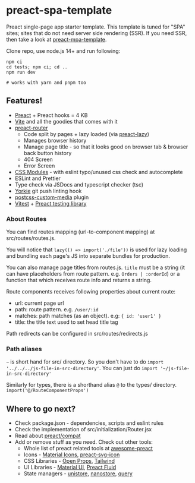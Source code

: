 # preact-spa-template

Preact single-page app starter template. This template is tuned for "SPA" sites; sites that do not need server side rendering (SSR). If you need SSR, then take a look at [preact-mpa-template](https://github.com/Munawwar/preact-mpa-template).

Clone repo, use node.js 14+ and run following:
```
npm ci
cd tests; npm ci; cd ..
npm run dev

# works with yarn and pnpm too
```

## Features!

- [Preact](https://github.com/preactjs/preact) + Preact hooks = 4 KB
- [Vite](https://vitejs.dev) and all the goodies that comes with it
- [preact-router](https://github.com/preactjs/preact-router)
  - Code split by pages + lazy loaded (via [preact-lazy](https://github.com/iosio/preact-lazy)</a>)
  - Manages browser history
  - Manage page title - so that it looks good on browser tab & browser back button history
  - 404 Screen
  - Error Screen
- [CSS Modules](https://github.com/css-modules/css-modules) - with eslint typo/unused css check and autocomplete
- ESLint and Prettier
- Type check via JSDocs and typescript checker (tsc)
- [Yorkie](https://www.npmjs.com/package/yorkie) git push linting hook
- [postcss-custom-media](https://www.npmjs.com/package/postcss-custom-media) plugin
- [Vitest](https://vitest.dev/) + [Preact testing library](https://preactjs.com/guide/v10/preact-testing-library/)

### About Routes

You can find routes mapping (url-to-component mapping) at src/routes/routes.js.

You will notice that <code>lazy(() =&gt; import('./file'))</code> is
used for lazy loading and bundling each page's JS into separate bundles
for production.

You can also manage page titles from routes.js. `title` must be a string (it can have placeholders from route pattern. e.g. `Orders | :orderId`) or a function that which receives route info and returns a string.

Route components receives following properties about current route:
- url: current page url
- path: route pattern. e.g. `/user/:id`
- matches: path matches (as an object). e.g: `{ id: 'user1' }`
- title: the title text used to set head title tag

Path redirects can be configured in src/routes/redirects.js

### Path aliases

`~` is short hand for src/ directory. So you don't have to do `import '../../../js-file-in-src-directory'`. You can just do `import '~/js-file-in-src-directory'`

Similarly for types, there is a shorthand alias `@` to the types/ directory. `import('@/RouteComponentProps')`

## Where to go next?

- Check package.json - dependencies, scripts and eslint rules
- Check the implementation of src/initialization/Router.jsx
- Read about [preact/compat](https://preactjs.com/guide/v10/switching-to-preact/)
- Add or remove stuff as you need. Check out other tools:
  - Whole list of preact related tools at [awesome-preact](https://github.com/preactjs/awesome-preact)
  - Icons - [Material Icons](https://github.com/material-icons/material-icons), [preact-svg-icon](https://www.npmjs.com/package/preact-svg-icon)
  - CSS Libraries - [Open Props](https://open-props.style), [Tailwind](https://tailwindcss.com)
  - UI Libraries - [Material UI](https://github.com/mui/material-ui/tree/master/examples/material-preact), [Preact Fluid](https://github.com/ajainvivek/preact-fluid)
  - State managers - [unistore](https://github.com/developit/unistore), [nanostore](https://github.com/nanostores/nanostores), [query](https://github.com/nanostores/query)
